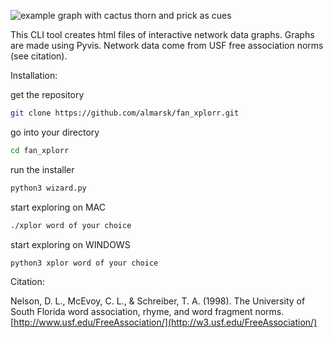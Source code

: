 ![example graph with cactus thorn and prick as cues](https://raw.githubusercontent.com/almarsk/fan_xplorr/main/example.png)

This CLI tool creates html files of interactive network data graphs. Graphs are made using Pyvis. Network data come from USF free association norms (see citation).


Installation:

get the repository
```sh
git clone https://github.com/almarsk/fan_xplorr.git
```
go into your directory
```sh
cd fan_xplorr
```
run the installer
```sh
python3 wizard.py
```
start exploring on MAC
```sh
./xplor word of your choice
```
start exploring on WINDOWS
```sh
python3 xplor word of your choice
```

Citation:

Nelson, D. L., McEvoy, C. L., & Schreiber, T. A. (1998). The University of South Florida word association, rhyme, and word fragment norms. [http://www.usf.edu/FreeAssociation/](http://w3.usf.edu/FreeAssociation/)
